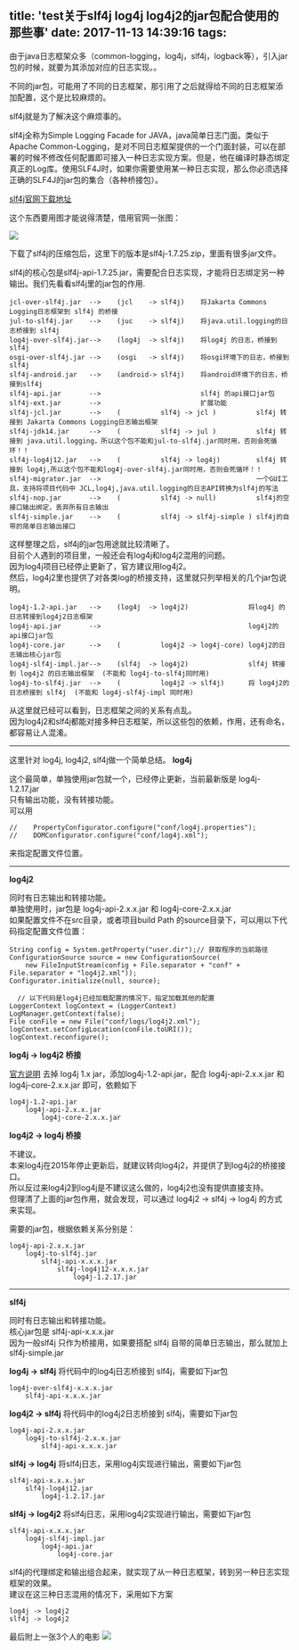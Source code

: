 title: 'test关于slf4j log4j log4j2的jar包配合使用的那些事'
date: 2017-11-13 14:39:16
tags:
---

由于java日志框架众多（common-logging，log4j，slf4j，logback等），引入jar包的时候，就要为其添加对应的日志实现。。

不同的jar包，可能用了不同的日志框架，那引用了之后就得给不同的日志框架添加配置，这个是比较麻烦的。

slf4j就是为了解决这个麻烦事的。

slf4j全称为Simple Logging Facade for JAVA，java简单日志门面。类似于Apache Common-Logging，是对不同日志框架提供的一个门面封装，可以在部署的时候不修改任何配置即可接入一种日志实现方案。但是，他在编译时静态绑定真正的Log库。使用SLF4J时，如果你需要使用某一种日志实现，那么你必须选择正确的SLF4J的jar包的集合（各种桥接包）。

[slf4j官网下载地址](https://www.slf4j.org/download.html)

 <!--more-->

这个东西要用图才能说得清楚，借用官网一张图：

![](https://www.slf4j.org/images/concrete-bindings.png)

下载了slf4j的压缩包后，这里下的版本是slf4j-1.7.25.zip，里面有很多jar文件。

slf4j的核心包是slf4j-api-1.7.25.jar，需要配合日志实现，才能将日志绑定另一种输出。我们先看看slf4j里的jar包的作用.

	jcl-over-slf4j.jar  -->    (jcl    -> slf4j)    将Jakarta Commons Logging日志框架到 slf4j 的桥接  
	jul-to-slf4j.jar    -->    (juc    -> slf4j)    将java.util.logging的日志桥接到 slf4j  
	log4j-over-slf4j.jar-->    (log4j  -> slf4j)    将log4j 的日志，桥接到slf4j  
	osgi-over-slf4j.jar -->    (osgi   -> slf4j)    将osgi环境下的日志，桥接到slf4j  
	slf4j-android.jar   -->    (android-> slf4j)    将android环境下的日志，桥接到slf4j  
	slf4j-api.jar       -->                         slf4j 的api接口jar包  
	slf4j-ext.jar       -->                         扩展功能  
	slf4j-jcl.jar       -->    (          slf4j -> jcl )          slf4j 转接到 Jakarta Commons Logging日志输出框架  
	slf4j-jdk14.jar     -->    (          slf4j -> jul )          slf4j 转接到 java.util.logging，所以这个包不能和jul-to-slf4j.jar同时用，否则会死循环！！  
	slf4j-log4j12.jar   -->    (          slf4j -> log4j)         slf4j 转接到 log4j,所以这个包不能和log4j-over-slf4j.jar同时用，否则会死循环！！  
	slf4j-migrator.jar  -->                                       一个GUI工具，支持将项目代码中 JCL,log4j,java.util.logging的日志API转换为slf4j的写法  
	slf4j-nop.jar       -->    (          slf4j -> null)          slf4j的空接口输出绑定，丢弃所有日志输出  
	slf4j-simple.jar    -->    (          slf4j -> slf4j-simple ) slf4j的自带的简单日志输出接口  

这样整理之后，slf4j的jar包用途就比较清晰了。  
目前个人遇到的项目里，一般还会有log4j和log4j2混用的问题。  
因为log4j项目已经停止更新了，官方建议用log4j2。  
然后，log4j2里也提供了对各类log的桥接支持，这里就只列举相关的几个jar包说明。

	log4j-1.2-api.jar   -->    (log4j  -> log4j2)               将log4j 的日志转接到log4j2日志框架  
	log4j-api.jar       -->                                     log4j2的api接口jar包  
	log4j-core.jar      -->    (          log4j2 -> log4j-core) log4j2的日志输出核心jar包  
	log4j-slf4j-impl.jar-->    (slf4j  -> log4j2)               slf4j 转接到 log4j2 的日志输出框架  (不能和 log4j-to-slf4j同时用)  
	log4j-to-slf4j.jar  -->    (          log4j2 -> slf4j)      将 log4j2的日志桥接到 slf4j  (不能和 log4j-slf4j-impl 同时用)  

从这里就已经可以看到，日志框架之间的关系有点乱。  
因为log4j2和slf4j都能对接多种日志框架，所以这些包的依赖，作用，还有命名，都容易让人混淆。

***

这里针对 log4j, log4j2, slf4j做一个简单总结。
**log4j**  

这个最简单，单独使用jar包就一个，已经停止更新，当前最新版是 log4j-1.2.17.jar  
只有输出功能，没有转接功能。  
可以用  

	//    PropertyConfigurator.configure("conf/log4j.properties");  
	//    DOMConfigurator.configure("conf/log4j.xml");  
	
来指定配置文件位置。  

***

**log4j2**

同时有日志输出和转接功能。  
单独使用时，jar包是 log4j-api-2.x.x.jar 和 log4j-core-2.x.x.jar  
如果配置文件不在src目录，或者项目build Path 的source目录下，可以用以下代码指定配置文件位置：

	String config = System.getProperty("user.dir");// 获取程序的当前路径
	ConfigurationSource source = new ConfigurationSource(
		new FileInputStream(config + File.separator + "conf" + File.separator + "log4j2.xml"));
	Configurator.initialize(null, source);
	  
	  // 以下代码是log4j已经加载配置的情况下，指定加载其他的配置
	LoggerContext logContext = (LoggerContext) LogManager.getContext(false);
	File conFile = new File("conf/logs/log4j2.xml");
	logContext.setConfigLocation(conFile.toURI());
	logContext.reconfigure();

**log4j -> log4j2 桥接**   

[官方说明](https://logging.apache.org/log4j/2.x/manual/migration.html)
去掉 log4j 1.x jar，添加log4j-1.2-api.jar，配合 log4j-api-2.x.x.jar 和 log4j-core-2.x.x.jar  即可，依赖如下  

	log4j-1.2-api.jar
		log4j-api-2.x.x.jar
			log4j-core-2.x.x.jar
  

  
**log4j2 -> log4j 桥接**

不建议。  
本来log4j在2015年停止更新后，就建议转向log4j2，并提供了到log4j2的桥接接口。  
所以反过来log4j2到log4j是不建议这么做的，log4j2也没有提供直接支持。  
但理清了上面的jar包作用，就会发现，可以通过 log4j2 -> slf4j -> log4j 的方式来实现。

需要的jar包，根据依赖关系分别是：

	log4j-api-2.x.x.jar
		log4j-to-slf4j.jar
			slf4j-api-x.x.x.jar
				slf4j-log4j12-x.x.x.jar
					log4j-1.2.17.jar
	
***

**slf4j**

同时有日志输出和转接功能。  
核心jar包是 slf4j-api-x.x.x.jar  
因为一般slf4j 只作为桥接用，如果要搭配 slf4j 自带的简单日志输出，那么就加上 slf4j-simple.jar  


**log4j -> slf4j**
将代码中的log4j日志桥接到 slf4j，需要如下jar包  

	log4j-over-slf4j-x.x.x.jar
		slf4j-api-x.x.x.jar
  
**log4j2 -> slf4j**
将代码中的log4j2日志桥接到 slf4j，需要如下jar包  

	log4j-api-2.x.x.jar
		log4j-to-slf4j-2.x.x.jar
			slf4j-api-x.x.x.jar
  

**slf4j -> log4j**
将slf4j日志，采用log4j实现进行输出，需要如下jar包  

	slf4j-api-x.x.x.jar
		slf4j-log4j12.jar
			log4j-1.2.17.jar
    
**slf4j -> log4j2**
将slf4j日志，采用log4j2实现进行输出，需要如下jar包  

	slf4j-api-x.x.x.jar
		log4j-slf4j-impl.jar
			log4j-api.jar
				log4j-core.jar
      
slf4j的代理绑定和输出组合起来，就实现了从一种日志框架，转到另一种日志实现框架的效果。  
建议在这三种日志混用的情况下，采用如下方案  

	log4j -> log4j2
	slf4j -> log4j2

最后附上一张3个人的电影
![](https://wx3.sinaimg.cn/mw1024/8730fe8egy1flgr9eq6mmj206p055wed.jpg)
